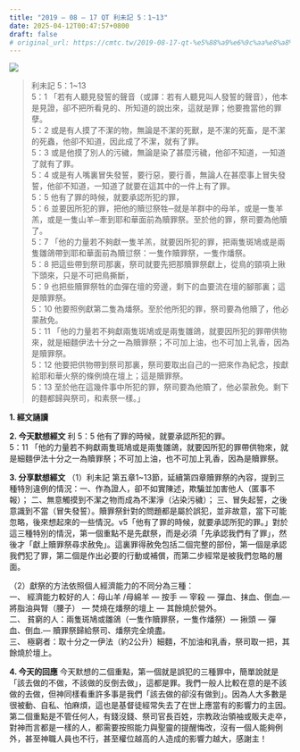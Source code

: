 ```yaml
---
title: "2019 – 08 – 17 QT 利未記 5：1~13"
date: 2025-04-12T00:47:57+0800
draft: false
# original_url: https://cmtc.tw/2019-08-17-qt-%e5%88%a9%e6%9c%aa%e8%a8%98-5%ef%bc%9a113
---
```


![](/images/qt.jpg)
> 利未記 5：1\~13  
> 5：1 「若有人聽見發誓的聲音（或譯：若有人聽見叫人發誓的聲音），他本是見證，卻不把所看見的、所知道的說出來，這就是罪；他要擔當他的罪孽。  
> 5：2 或是有人摸了不潔的物，無論是不潔的死獸，是不潔的死畜，是不潔的死蟲，他卻不知道，因此成了不潔，就有了罪。  
> 5：3 或是他摸了別人的污穢，無論是染了甚麼污穢，他卻不知道，一知道了就有了罪。  
> 5：4 或是有人嘴裏冒失發誓，要行惡，要行善，無論人在甚麼事上冒失發誓，他卻不知道，一知道了就要在這其中的一件上有了罪。  
> 5：5 他有了罪的時候，就要承認所犯的罪，  
> 5：6 並要因所犯的罪，把他的贖愆祭牲─就是羊群中的母羊，或是一隻羊羔，或是一隻山羊─牽到耶和華面前為贖罪祭。至於他的罪，祭司要為他贖了。  
> 5：7 「他的力量若不夠獻一隻羊羔，就要因所犯的罪，把兩隻斑鳩或是兩隻雛鴿帶到耶和華面前為贖愆祭：一隻作贖罪祭，一隻作燔祭。  
> 5：8 把這些帶到祭司那裏，祭司就要先把那贖罪祭獻上，從鳥的頸項上揪下頭來，只是不可把鳥撕斷，  
> 5：9 也把些贖罪祭牲的血彈在壇的旁邊，剩下的血要流在壇的腳那裏；這是贖罪祭。  
> 5：10 他要照例獻第二隻為燔祭。至於他所犯的罪，祭司要為他贖了，他必蒙赦免。  
> 5：11 「他的力量若不夠獻兩隻斑鳩或是兩隻雛鴿，就要因所犯的罪帶供物來，就是細麵伊法十分之一為贖罪祭；不可加上油，也不可加上乳香，因為是贖罪祭。  
> 5：12 他要把供物帶到祭司那裏，祭司要取出自己的一把來作為紀念，按獻給耶和華火祭的條例燒在壇上；這是贖罪祭。  
> 5：13 至於他在這幾件事中所犯的罪，祭司要為他贖了，他必蒙赦免。剩下的麵都歸與祭司，和素祭一樣。」

**1. 經文誦讀**

**2.  今天默想經文**
利 5：5 他有了罪的時候，就要承認所犯的罪。  
5：11 「他的力量若不夠獻兩隻斑鳩或是兩隻雛鴿，就要因所犯的罪帶供物來，就是細麵伊法十分之一為贖罪祭；不可加上油，也不可加上乳香，因為是贖罪祭。

**3. 分享默想經文**
（1）利未記 第五章1\~13節，延續第四章贖罪祭的內容，提到三種特別違例的情況：一、作為證人，卻不如實陳述，欺騙並加害他人（匿事不報）； 二、無意觸摸到不潔之物而成為不潔淨（沾染污穢）； 三、冒失起誓，之後意識到不當（冒失發誓）。贖罪祭針對的問題都是屬於誤犯，並非故意，當下可能忽略，後來想起來的一些情況。v5「他有了罪的時候，就要承認所犯的罪。」對於這三種特別的情況，第一個重點不是先獻祭，而是必須「先承認我們有了罪」，然後才「獻上贖罪祭尋求赦免」。這裏罪得赦免包括二個完整的部份，第一個是承認我們犯了罪，第二個是作出必要的行動或補償，而第二步經常是被我們忽略的層面。

（2）獻祭的方法依照個人經濟能力的不同分為三種：  
一、 經濟能力較好的人：母山羊 /母綿羊 — 按手 — 宰殺 — 彈血、抹血、倒血.— 將脂油與腎（腰子） — 焚燒在燔祭的壇上 — 其餘燒於營外。  
二、 貧窮的人：兩隻斑鳩或雛鴿（一隻作贖罪祭，一隻作燔祭）— 揪頭 — 彈血、倒血.— 贖罪祭歸給祭司、燔祭完全燒盡。  
三、 極窮者：取十分之一伊法（約2公升）細麵，不加油和乳香，祭司取一把，其餘燒於壇上。

**4. 今天的回應**
今天默想的二個重點，第一個就是誤犯的三種罪中，簡單說就是「該去做的不做，不該做的反倒去做」，這都是罪。我們一般人比較在意的是不該做的去做，但神同樣看重許多事是我們「該去做的卻沒有做到」。因為人大多數是很被動、自私、怕麻煩，這也是基督徒經常失去了在世上應當有的影響力的主因。第二個重點是不管任何人，有錢沒錢、祭司官長百姓，宗教政治領袖或販夫走卒，對神而言都是一樣的人，都需要按照能力與聖靈的提醒悔改，沒有一個人能夠例外，甚至神職人員也不行，甚至權位越高的人造成的影響力越大，感謝主！
